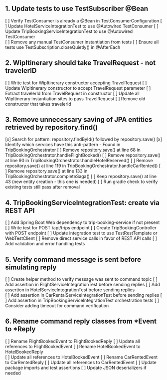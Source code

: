 
## 1. Update tests to use TestSubscriber @Bean
[ ] Verify TestConsumer is already a @Bean in TestConsumerConfiguration
[ ] Update HotelServiceIntegrationTest to use @Autowired TestConsumer
[ ] Update TripBookingServiceIntegrationTest to use @Autowired TestConsumer  
[ ] Remove any manual TestConsumer instantiation from tests
[ ] Ensure all tests use TestSubscription.closeQuietly() in @AfterEach

## 2. WipItinerary should take TravelRequest - not travelerID
[ ] Write test for WipItinerary constructor accepting TravelRequest
[ ] Update WipItinerary constructor to accept TravelRequest parameter
[ ] Extract travelerId from TravelRequest in constructor
[ ] Update all WipItinerary instantiation sites to pass TravelRequest
[ ] Remove old constructor that takes travelerId

## 3. Remove unnecessary saving of JPA entities retrieved by repository.find()
[x] Search for pattern: repository.findById() followed by repository.save()
[x] Identify which services have this anti-pattern - Found in TripBookingOrchestrator
[ ] Remove repository.save() at line 68 in TripBookingOrchestrator.handleFlightBooked()
[ ] Remove repository.save() at line 90 in TripBookingOrchestrator.handleHotelReserved()
[ ] Remove repository.save() at line 119 in TripBookingOrchestrator.handleCarRented()
[ ] Remove repository.save() at line 133 in TripBookingOrchestrator.completeSaga()
[ ] Keep repository.save() at line 43 (new entity creation - this one is needed)
[ ] Run gradle check to verify existing tests still pass after removal

## 4. TripBookingServiceIntegrationTest: create via REST API
[ ] Add Spring Boot Web dependency to trip-booking-service if not present
[ ] Write test for POST /api/trips endpoint
[ ] Create TripBookingController with POST endpoint
[ ] Update integration test to use TestRestTemplate or WebTestClient
[ ] Remove direct service calls in favor of REST API calls
[ ] Add validation and error handling tests

## 5. Verify command message is sent before simulating reply
[ ] Create helper method to verify message was sent to command topic
[ ] Add assertion in FlightServiceIntegrationTest before sending replies
[ ] Add assertion in HotelServiceIntegrationTest before sending replies  
[ ] Add assertion in CarRentalServiceIntegrationTest before sending replies
[ ] Add assertion in TripBookingServiceIntegrationTest orchestration tests
[ ] Consider adding timeout for command verification

## 6. Rename command reply classes from *Event to *Reply
[ ] Rename FlightBookedEvent to FlightBookedReply
[ ] Update all references to FlightBookedEvent
[ ] Rename HotelBookedEvent to HotelBookedReply  
[ ] Update all references to HotelBookedEvent
[ ] Rename CarRentedEvent to CarRentedReply
[ ] Update all references to CarRentedEvent
[ ] Update package imports and test assertions
[ ] Update JSON deserializers if needed
